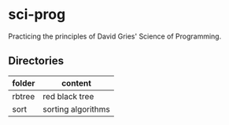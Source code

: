 # sci-prog
Practicing the principles of David Gries' Science of Programming. 


## Directories

| folder | content            |
| ------ | ------------------ |
| rbtree | red black tree     |
| sort   | sorting algorithms |

